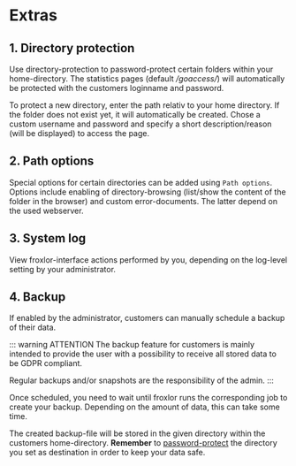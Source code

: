# Extras

## 1. Directory protection

Use directory-protection to password-protect certain folders within your home-directory. The statistics pages (default _/goaccess/_) will automatically be protected with the customers loginname and password.

<UiBrowser :src="('/img/frx_ug_dirprotection_overview.png')" alt="Directory protection overview"/>

To protect a new directory, enter the path relativ to your home directory. If the folder does not exist yet, it will automatically be created. Chose a custom username and password and specify a short description/reason (will be displayed) to access the page.

<UiBrowser :src="('/img/frx_ug_dirprotection_add.png')" alt="Add a new directory protection"/>

## 2. Path options

Special options for certain directories can be added using `Path options`. Options include enabling of directory-browsing (list/show the content of the folder in the browser) and custom error-documents. The latter depend on the used webserver.

<UiBrowser :src="('/img/frx_ug_diropts_add.png')" alt="Set directory specific options"/>

## 3. System log

View froxlor-interface actions performed by you, depending on the log-level setting by your administrator.

## 4. Backup

If enabled by the administrator, customers can manually schedule a backup of their data.

::: warning ATTENTION
The backup feature for customers is mainly intended to provide the user with a possibility to receive all stored data to be GDPR compliant.

Regular backups and/or snapshots are the responsibility of the admin.
:::

<UiBrowser :src="('/img/frx_ug_backup_create.png')" alt="Schedule a data backup"/>

Once scheduled, you need to wait until froxlor runs the corresponding job to create your backup. Depending on the amount of data, this can take some time.

The created backup-file will be stored in the given directory within the customers home-directory. **Remember** to [password-protect](#_1-directory-protection) the directory you set as destination in order to keep your data safe. 

<UiBrowser :src="('/img/frx_ug_backup_planned.png')" alt="Schedule a data backup"/>
